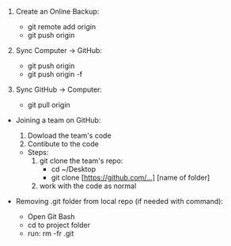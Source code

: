 1. Create an Online Backup:
    - git remote add origin <url>
    - git push origin <branch>

2. Sync Computer → GitHub:
    - git push origin <branch>
    - git push origin <branch> -f

3. Sync GitHub → Computer:
    - git pull origin <branch>


- Joining a team on GitHub:
    1. Dowload the team's code
    2. Contibute to the code
    - Steps:
        1. git clone the team's repo:
            - cd ~/Desktop
            - git clone [https://github.com/...] [name of folder]
        2. work with the code as normal

- Removing .git folder from local repo (if needed with command):
    * Open Git Bash
    * cd to project folder
    * run: rm -fr .git